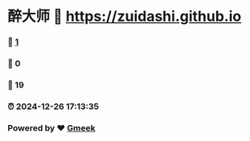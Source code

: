 # 醉大师 :link: https://zuidashi.github.io 
### :page_facing_up: [1](https://zuidashi.github.io/tag.html) 
### :speech_balloon: 0 
### :hibiscus: 19 
### :alarm_clock: 2024-12-26 17:13:35 
### Powered by :heart: [Gmeek](https://github.com/Meekdai/Gmeek)

